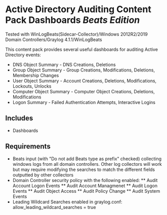 # Active Directory Auditing Content Pack Dashboards *Beats Edition*

Tested with WinLogBeats(Sidecar-Collector)/Windows 2012R2/2019 Domain Controllers/Graylog 4.1.1/WinLogBeats

This content pack provides several useful dashboards for auditing Active Directory events:
* DNS Object Summary - DNS Creations, Deletions
* Group Object Summary - Group Creations, Modifications, Deletions, Membership Changes
* User Object Summary - Account Creations, Deletions, Modifications, Lockouts, Unlocks
* Computer Object Summary - Computer Object Creations, Deletions, Modifications
* Logon Summary - Failed Authentication Attempts, Interactive Logins

## Includes

* Dashboards 

## Requirements

* Beats input (with "Do not add Beats type as prefix" checked) collecting windows logs from all domain controllers.  Other log collectors will work but may require modifying the searches to match the different fields outputted by other collectors
* Domain Controller security policy with the following enabled:
** Audit Account Logon Events
** Audit Account Managmenet
** Audit Logon Events
** Audit Object Access
** Audit Policy Change
** Audit System Events
* Leading Wildcard Searches enabled in graylog.conf:  allow_leading_wildcard_searches = true
